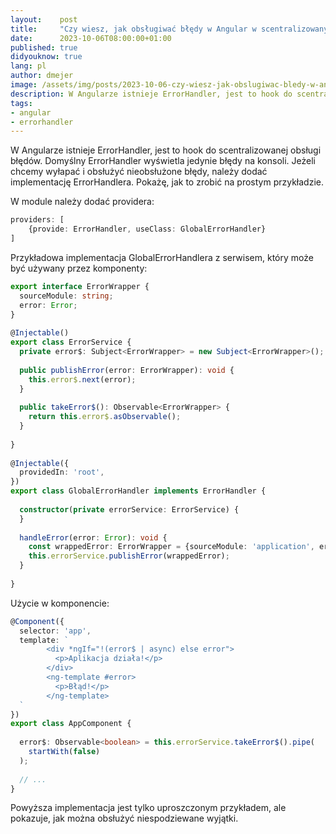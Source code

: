 ```yaml
---
layout:    post
title:     "Czy wiesz, jak obsługiwać błędy w Angular w scentralizowany sposób?"
date:      2023-10-06T08:00:00+01:00
published: true
didyouknow: true
lang: pl
author: dmejer
image: /assets/img/posts/2023-10-06-czy-wiesz-jak-obslugiwac-bledy-w-angular-w-scentralizowany-sposob/thumbnail.webp
description: W Angularze istnieje ErrorHandler, jest to hook do scentralizowanej obsługi błędów. Domyślny ErrorHandler wyświetla jedynie błędy na konsoli. Jeżeli chcemy wyłapać i obsłużyć nieobsłużone błędy, należy dodać implementację ErrorHandlera...
tags:
- angular
- errorhandler
---
```


W Angularze istnieje ErrorHandler, jest to hook do scentralizowanej obsługi błędów. Domyślny ErrorHandler wyświetla jedynie błędy na konsoli. Jeżeli chcemy wyłapać i obsłużyć nieobsłużone błędy, należy dodać implementację ErrorHandlera. Pokażę, jak to zrobić na prostym przykładzie.

W module należy dodać providera:
```typescript
providers: [
    {provide: ErrorHandler, useClass: GlobalErrorHandler}
]
```

Przykładowa implementacja GlobalErrorHandlera z serwisem, który może być używany przez komponenty:
```typescript
export interface ErrorWrapper {
  sourceModule: string;
  error: Error;
}
 
@Injectable()
export class ErrorService {
  private error$: Subject<ErrorWrapper> = new Subject<ErrorWrapper>();
 
  public publishError(error: ErrorWrapper): void {
    this.error$.next(error);
  }
 
  public takeError$(): Observable<ErrorWrapper> {
    return this.error$.asObservable();
  }
 
}
 
@Injectable({
  providedIn: 'root',
})
export class GlobalErrorHandler implements ErrorHandler {
 
  constructor(private errorService: ErrorService) {
  }
 
  handleError(error: Error): void {
    const wrappedError: ErrorWrapper = {sourceModule: 'application', error: error};
    this.errorService.publishError(wrappedError);
  }
 
}
```

Użycie w komponencie:
```typescript
@Component({
  selector: 'app',
  template: `
        <div *ngIf="!(error$ | async) else error">
          <p>Aplikacja działa!</p>
        </div>
        <ng-template #error>
          <p>Błąd!</p>
        </ng-template>
  `
})
export class AppComponent {
 
  error$: Observable<boolean> = this.errorService.takeError$().pipe(
    startWith(false)
  );
 
  // ...
}
```

Powyższa implementacja jest tylko uproszczonym przykładem, ale pokazuje, jak można obsłużyć niespodziewane wyjątki.


